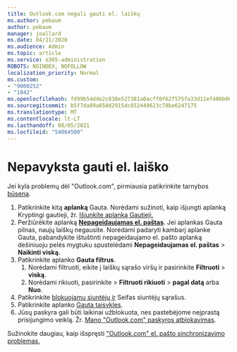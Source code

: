 ```yaml
---
title: Outlook.com negali gauti el. laiškų
ms.author: pebaum
author: pebaum
manager: joallard
ms.date: 04/21/2020
ms.audience: Admin
ms.topic: article
ms.service: o365-administration
ROBOTS: NOINDEX, NOFOLLOW
localization_priority: Normal
ms.custom:
- "9000252"
- "1842"
ms.openlocfilehash: fd99b54dde2c838e527381a0acff0f62f575fa33d11ef406b005761399b969a5
ms.sourcegitcommit: b5f7da89a650d2915dc652449623c78be6247175
ms.translationtype: MT
ms.contentlocale: lt-LT
ms.lasthandoff: 08/05/2021
ms.locfileid: "54064500"
---
```

# <a name="unable-to-receive-email"></a>Nepavyksta gauti el. laiško

Jei kyla problemų dėl "Outlook.com", pirmiausia patikrinkite tarnybos [būseną](https://go.microsoft.com/fwlink/p/?linkid=837482).

1. Patikrinkite kitą **aplanką** Gauta. Norėdami sužinoti, kaip išjungti aplanką Kryptingi gautieji, žr. [Išjunkite aplanką Gautieji.](https://support.office.com/article/f714d94d-9e63-4217-9ccb-6cb2986aa1b2) 
2. Peržiūrėkite aplanką [ **Nepageidaujamas el. paštas**](https://outlook.live.com/mail/junkemail). Jei aplankas Gauta pilnas, naujų laiškų negausite. Norėdami padaryti kambarį aplanke Gauta, pabandykite ištuštinti nepageidaujamo el. pašto aplanką dešiniuoju pelės mygtuku spustelėdami **Nepageidaujamas el. paštas**  >  **Naikinti viską.**
3. Patikrinkite aplanko **Gauta filtrus**. 
    1. Norėdami filtruoti, eikite į laiškų sąrašo viršų ir pasirinkite **Filtruoti**  >  **viską**.
    2. Norėdami rikiuoti, pasirinkite   >  **Filtruoti rikiuoti**  >  **pagal datą** arba **Nuo**.
4. Patikrinkite [blokuojamų siuntėjų ir](https://outlook.live.com/mail/options/mail/junkEmail) Seifas siuntėjų sąrašus.
5. Patikrinkite aplanko [Gauta taisykles](https://outlook.live.com/mail/options/mail/rules).
6. Jūsų paskyra gali būti laikinai užblokuota, nes pastebėjome neįprastą prisijungimo veiklą. Žr. [Mano "Outlook.com" paskyros atblokavimas](https://support.office.com/article/f4ad2701-d166-4d8b-8a6a-9af2a1f8a4c4).

Sužinokite daugiau, kaip išspręsti ["Outlook.com" el. pašto sinchronizavimo problemas.](https://support.office.com/article/d39e3341-8d79-4bf1-b3c7-ded602233642)